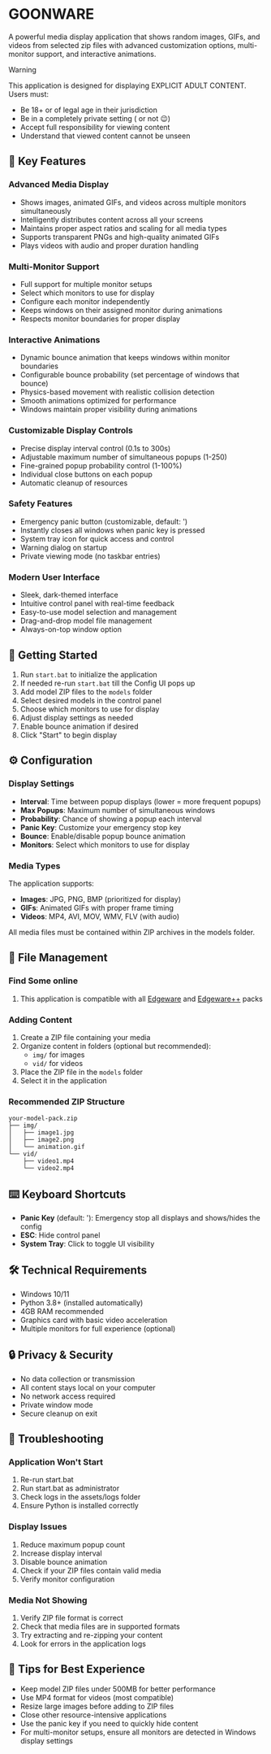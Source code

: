 # GOONWARE

A powerful media display application that shows random images, GIFs, and videos from selected zip files with advanced customization options, multi-monitor support, and interactive animations.

> [!WARNING]
>This application is designed for displaying EXPLICIT ADULT CONTENT. Users must:
>- Be 18+ or of legal age in their jurisdiction
>- Be in a completely private setting ( or not :wink:)
>- Accept full responsibility for viewing content
>- Understand that viewed content cannot be unseen

## 🔑 Key Features

### Advanced Media Display
- Shows images, animated GIFs, and videos across multiple monitors simultaneously
- Intelligently distributes content across all your screens
- Maintains proper aspect ratios and scaling for all media types
- Supports transparent PNGs and high-quality animated GIFs
- Plays videos with audio and proper duration handling

### Multi-Monitor Support
- Full support for multiple monitor setups
- Select which monitors to use for display
- Configure each monitor independently
- Keeps windows on their assigned monitor during animations
- Respects monitor boundaries for proper display

### Interactive Animations
- Dynamic bounce animation that keeps windows within monitor boundaries
- Configurable bounce probability (set percentage of windows that bounce)
- Physics-based movement with realistic collision detection
- Smooth animations optimized for performance
- Windows maintain proper visibility during animations

### Customizable Display Controls
- Precise display interval control (0.1s to 300s)
- Adjustable maximum number of simultaneous popups (1-250)
- Fine-grained popup probability control (1-100%)
- Individual close buttons on each popup
- Automatic cleanup of resources

### Safety Features
- Emergency panic button (customizable, default: ')
- Instantly closes all windows when panic key is pressed
- System tray icon for quick access and control
- Warning dialog on startup
- Private viewing mode (no taskbar entries)

### Modern User Interface
- Sleek, dark-themed interface
- Intuitive control panel with real-time feedback
- Easy-to-use model selection and management
- Drag-and-drop model file management
- Always-on-top window option

## 🚀 Getting Started

1. Run `start.bat` to initialize the application
2. If needed re-run `start.bat` till the Config UI pops up
3. Add model ZIP files to the `models` folder
4. Select desired models in the control panel
5. Choose which monitors to use for display
6. Adjust display settings as needed
7. Enable bounce animation if desired
8. Click "Start" to begin display

## ⚙️ Configuration

### Display Settings
- **Interval**: Time between popup displays (lower = more frequent popups)
- **Max Popups**: Maximum number of simultaneous windows
- **Probability**: Chance of showing a popup each interval
- **Panic Key**: Customize your emergency stop key
- **Bounce**: Enable/disable popup bounce animation
- **Monitors**: Select which monitors to use for display

### Media Types
The application supports:
- **Images**: JPG, PNG, BMP (prioritized for display)
- **GIFs**: Animated GIFs with proper frame timing
- **Videos**: MP4, AVI, MOV, WMV, FLV (with audio)

All media files must be contained within ZIP archives in the models folder.

## 📁 File Management
### Find Some online
1. This application is compatible with all [Edgeware](https://github.com/PetitTournesol/Edgeware) and [Edgeware++](https://github.com/araten10/EdgewarePlusPlus) packs

### Adding Content
1. Create a ZIP file containing your media
2. Organize content in folders (optional but recommended):
   - `img/` for images
   - `vid/` for videos
3. Place the ZIP file in the `models` folder
4. Select it in the application

### Recommended ZIP Structure
```
your-model-pack.zip
├── img/
│   ├── image1.jpg
│   ├── image2.png
│   └── animation.gif
└── vid/
    ├── video1.mp4
    └── video2.mp4
```

## ⌨️ Keyboard Shortcuts

- **Panic Key** (default: '): Emergency stop all displays and shows/hides the config
- **ESC**: Hide control panel
- **System Tray**: Click to toggle UI visibility

## 🛠️ Technical Requirements

- Windows 10/11
- Python 3.8+ (installed automatically)
- 4GB RAM recommended
- Graphics card with basic video acceleration
- Multiple monitors for full experience (optional)

## 🔒 Privacy & Security

- No data collection or transmission
- All content stays local on your computer
- No network access required
- Private window mode
- Secure cleanup on exit

## 🚫 Troubleshooting

### Application Won't Start
1. Re-run start.bat
2. Run start.bat as administrator
3. Check logs in the assets/logs folder
4. Ensure Python is installed correctly

### Display Issues
1. Reduce maximum popup count
2. Increase display interval
3. Disable bounce animation
4. Check if your ZIP files contain valid media
5. Verify monitor configuration

### Media Not Showing
1. Verify ZIP file format is correct
2. Check that media files are in supported formats
3. Try extracting and re-zipping your content
4. Look for errors in the application logs

## 📝 Tips for Best Experience

- Keep model ZIP files under 500MB for better performance
- Use MP4 format for videos (most compatible)
- Resize large images before adding to ZIP files
- Close other resource-intensive applications
- Use the panic key if you need to quickly hide content
- For multi-monitor setups, ensure all monitors are detected in Windows display settings
